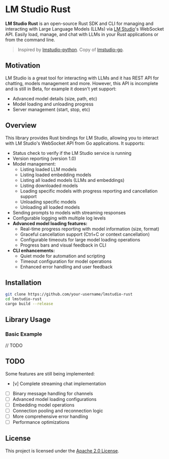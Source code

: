# LM Studio Rust

**LM Studio Rust** is an open-source Rust SDK and CLI for managing and interacting with Large Language Models (LLMs) via [LM Studio](https://lmstudio.ai)'s WebSocket API.
Easily load, manage, and chat with LLMs in your Rust applications or from the command line.

> Inspired by [lmstudio-python](https://github.com/lmstudio-ai/lmstudio-python).
> Copy of [lmstudio-go](https://github.com/hypernetix/lmstudio-rust).


## Motivation

LM Studio is a great tool for interacting with LLMs and it has REST API for chatting, models management and more. However, this API is incomplete and is still in Beta, for example it doesn't yet support:

- Advanced model details (size, path, etc)
- Model loading and unloading progress
- Server management (start, stop, etc)


## Overview

This library provides Rust bindings for LM Studio, allowing you to interact with LM Studio's WebSocket API from Go applications. It supports:

- Status check to verify if the LM Studio service is running
- Version reporting (version 1.0)
- Model management:
  - Listing loaded LLM models
  - Listing loaded embedding models
  - Listing all loaded models (LLMs and embeddings)
  - Listing downloaded models
  - Loading specific models with progress reporting and cancellation support
  - Unloading specific models
  - Unloading all loaded models
- Sending prompts to models with streaming responses
- Configurable logging with multiple log levels
- **Advanced model loading features:**
  - Real-time progress reporting with model information (size, format)
  - Graceful cancellation support (Ctrl+C or context cancellation)
  - Configurable timeouts for large model loading operations
  - Progress bars and visual feedback in CLI
- **CLI enhancements:**
  - Quiet mode for automation and scripting
  - Timeout configuration for model operations
  - Enhanced error handling and user feedback


## Installation

```bash
git clone https://github.com/your-username/lmstudio-rust
cd lmstudio-rust
cargo build --release
```

## Library Usage

### Basic Example

// TODO

## TODO

Some features are still being implemented:

- [v] Complete streaming chat implementation
- [ ] Binary message handling for channels
- [ ] Advanced model loading configurations
- [ ] Embedding model operations
- [ ] Connection pooling and reconnection logic
- [ ] More comprehensive error handling
- [ ] Performance optimizations

## License

This project is licensed under the [Apache 2.0 License](LICENSE).
